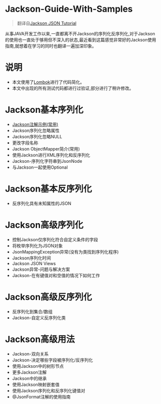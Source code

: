 # Jackson-Guide-With-Samples

> 翻译自[Jackson JSON Tutorial](https://www.baeldung.com/jackson)

从事JAVA开发工作以来,一直都离不开Jackson的序列化反序列化,对于Jackson的使用也一直处于够用但不深入的状态,最近看到这篇感觉非常好的Jackson使用指南,就想着在学习的同时也翻译一遍加深印象。

# 说明

- 本文使用了[Lombok](https://projectlombok.org/)进行了代码简化。
- 本文中出现的所有测试代码都进行过验证,部分进行了稍许修改。

# Jackson基本序列化

- [Jackson注解示例(常用)](https://github.com/gcdd1993/Jackson-Guide-With-Samples/tree/master/src/main/java/com/gcdd/jacksonGuide/jacksonAnnotationExamples)
- Jackson序列化忽略属性
- Jackson序列化忽略NULL
- 更改字段名称
- Jackson ObjectMapper简介(常用)
- 使用Jackson进行XML序列化和反序列化
- Jackson-序列化字符串到JsonNode
- 与Jackson一起使用Optional

# Jackson基本反序列化

- 反序列化具有未知属性的JSON

# Jackson高级序列化

- 控制Jackson仅序列化符合自定义条件的字段
- 将枚举序列化为JSON对象
- JsonMappingException异常(没有为类找到序列化程序)
- Jackson序列化时间
- Jackson JSON Views
- Jackson异常-问题与解决方案
- Jackson-在有键值对和空值的情况下如何工作

# Jackson高级反序列化

- 反序列化到集合/数组
- Jackson-自定义反序列化类

# Jackson高级用法

- Jackson-双向关系
- Jackson-决定哪些字段被序列化/反序列化
- 使用Jackson中的树形节点
- 更多Jackson注解
- Jackson中的继承
- 使用Jackson映射嵌套值
- 使用Jackson序列化和反序列化键值对
- @JsonFormat注解的使用指南
